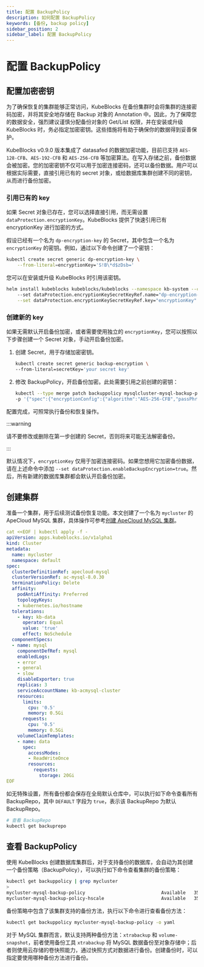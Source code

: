 ```yaml
---
title: 配置 BackupPolicy
description: 如何配置 BackupPolicy
keywords: [备份, backup policy]
sidebar_position: 2
sidebar_label: 配置 BackupPolicy
---
```


# 配置 BackupPolicy

## 配置加密密钥

为了确保恢复的集群能够正常访问，KubeBlocks 在备份集群时会将集群的连接密码加密，并将其安全地存储在 Backup 对象的 Annotation 中。因此，为了保障您的数据安全，强烈建议谨慎分配备份对象的 Get/List 权限，并在安装或升级 KubeBlocks 时，务必指定加密密钥。这些措施将有助于确保你的数据得到妥善保护。

KubeBlocks v0.9.0 版本集成了 datasafed 的数据加密功能，目前已支持 `AES-128-CFB`、`AES-192-CFB` 和 `AES-256-CFB` 等加密算法。在写入存储之前，备份数据会被加密。您的加密密钥不仅可以用于加密连接密码，还可以备份数据。用户可以根据实际需要，直接引用已有的 secret 对象，或给数据库集群创建不同的密钥，从而进行备份加密。

### 引用已有的 key

如果 Secret 对象已存在，您可以选择直接引用，而无需设置 `dataProtection.encryptionKey`。KubeBlocks 提供了快速引用已有 encryptionKey 进行加密的方式。

假设已经有一个名为 `dp-encryption-key` 的 Secret，其中包含一个名为 `encryptionKey` 的密钥。例如，通过以下命令创建了一个密钥：

```bash
kubectl create secret generic dp-encryption-key \
    --from-literal=encryptionKey='S!B\*d$zDsb='
```

您可以在安装或升级 KubeBlocks 时引用该密钥。

```bash
helm install kubeblocks kubeblocks/kubeblocks --namespace kb-system --create-namespace 
    --set dataProtection.encryptionKeySecretKeyRef.name="dp-encryption-key" \
    --set dataProtection.encryptionKeySecretKeyRef.key="encryptionKey"
```

### 创建新的 key

如果无需默认开启备份加密，或者需要使用独立的 `encryptionKey`，您可以按照以下步骤创建一个 Secret 对象，手动开启备份加密。

1. 创建 Secret，用于存储加密密钥。

    ```bash
    kubectl create secret generic backup-encryption \
    --from-literal=secretKey='your secret key'
    ```

2. 修改 BackupPolicy，开启备份加密。此处需要引用之前创建的密钥：

    ```bash
    kubectl --type merge patch backuppolicy mysqlcluster-mysql-backup-policy \
    -p '{"spec":{"encryptionConfig":{"algorithm":"AES-256-CFB","passPhraseSecretKeyRef":{"name":"backup-encryption","key":"secretKey"}}}}'
    ```

配置完成，可照常执行备份和恢复操作。

:::warning

请不要修改或删除在第一步创建的 Secret，否则将来可能无法解密备份。

:::

默认情况下，`encryptionKey` 仅用于加密连接密码。如果您想用它加密备份数据，请在上述命令中添加 `--set dataProtection.enableBackupEncryption=true`。然后，所有新建的数据库集群都会默认开启备份加密。

## 创建集群

准备一个集群，用于后续测试备份恢复功能。本文创建了一个名为 `mycluster` 的 ApeCloud MySQL 集群，具体操作可参考[创建 ApeCloud MySQL 集群](./../../../kubeblocks-for-apecloud-mysql/cluster-management/create-and-connect-an-apecloud-mysql-cluster.md)。

```yaml
cat <<EOF | kubectl apply -f -
apiVersion: apps.kubeblocks.io/v1alpha1
kind: Cluster
metadata:
  name: mycluster
  namespace: default
spec:
  clusterDefinitionRef: apecloud-mysql
  clusterVersionRef: ac-mysql-8.0.30
  terminationPolicy: Delete
  affinity:
    podAntiAffinity: Preferred
    topologyKeys:
    - kubernetes.io/hostname
  tolerations:
    - key: kb-data
      operator: Equal
      value: 'true'
      effect: NoSchedule
  componentSpecs:
  - name: mysql
    componentDefRef: mysql
    enabledLogs:
    - error
    - general
    - slow
    disableExporter: true
    replicas: 3
    serviceAccountName: kb-acmysql-cluster
    resources:
      limits:
        cpu: '0.5'
        memory: 0.5Gi
      requests:
        cpu: '0.5'
        memory: 0.5Gi
    volumeClaimTemplates:
    - name: data
      spec:
        accessModes:
        - ReadWriteOnce
        resources:
          requests:
            storage: 20Gi
EOF
```

如无特殊设置，所有备份都会保存在全局默认仓库中，可以执行如下命令查看所有 BackupRepo，其中 `DEFAULT` 字段为 `true`，表示该 BackupRepo 为默认 BackupRepo。

```bash
# 查看 BackupRepo
kubectl get backuprepo
```

## 查看 BackupPolicy

使用 KubeBlocks 创建数据库集群后，对于支持备份的数据库，会自动为其创建一个备份策略（BackupPolicy），可以执行如下命令查看集群的备份策略：

```bash
kubectl get backuppolicy | grep mycluster
>
mycluster-mysql-backup-policy                            Available   35m
mycluster-mysql-backup-policy-hscale                     Available   35m
```

备份策略中包含了该集群支持的备份方法，执行以下命令进行查看备份方法：

```bash
kubectl get backuppolicy mycluster-mysql-backup-policy -o yaml
```

对于 MySQL 集群而言，默认支持两种备份方法：`xtrabackup` 和 `volume-snapshot`，前者使用备份工具 `xtrabackup` 将 MySQL 数据备份至对象存储中；后者则使用云存储的卷快照能力，通过快照方式对数据进行备份。创建备份时，可以指定要使用哪种备份方法进行备份。
